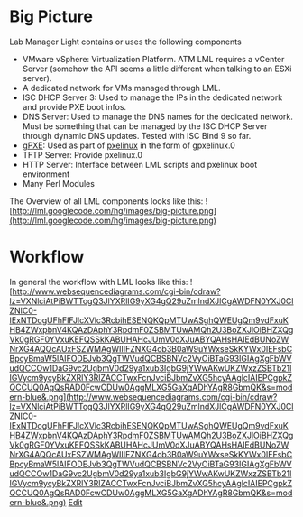 # Big Picture #

Lab Manager Light contains or uses the following components
  * VMware vSphere: Virtualization Platform. ATM LML requires a vCenter Server (somehow the API seems a little different when talking to an ESXi server).
  * A dedicated network for VMs managed through LML.
  * ISC DHCP Server 3: Used to manage the IPs in the dedicated network and provide PXE boot infos.
  * DNS Server: Used to manage the DNS names for the dedicated network. Must be something that can be managed by the ISC DHCP Server through dynamic DNS updates. Tested with ISC Bind 9 so far.
  * [gPXE](http://etherboot.org): Used as part of [pxelinux](http://syslinux.zytor.com/wiki/index.php/PXELINUX) in the form of gpxelinux.0
  * TFTP Server: Provide pxelinux.0
  * HTTP Server: Interface between LML scripts and pxelinux boot environment
  * Many Perl Modules

The Overview of all LML components looks like this:
![http://lml.googlecode.com/hg/images/big-picture.png](http://lml.googlecode.com/hg/images/big-picture.png)

# Workflow #

In general the workflow with LML looks like this:
![http://www.websequencediagrams.com/cgi-bin/cdraw?lz=VXNlciAtPiBWTTogQ3JlYXRlIG9yXG4gQ29uZmlndXJlCgAWDFN0YXJ0ClZNIC0-IExNTDogUFhFIFJlcXVlc3RcbihESENQKQpMTUwASghQWEUgQm9vdFxuKHB4ZWxpbnV4KQAzDAphY3RpdmF0ZSBMTUwAMQh2U3BoZXJlOiBHZXQgVk0gRGF0YVxuKEFQSSkKABUHAHcJUmV0dXJuABYQAHsHAIEdBUNoZWNrXG4AQQcAUxFSZWMAgWIIIFZNXG4ob3B0aW9uYWxseSkKYWx0IEFsbCBpcyBmaW5lAIFODEJvb3QgTWVudQCBSBNVc2VyOiBTaG93IGIAgXgFbWVudQCCOw1DaG9vc2UgbmV0d29ya1xub3IgbG9jYWwAKwUKZWxzZSBTb21lIGVycm9ycyBkZXRlY3RlZACCTwxFcnJvciBJbmZvXG5hcyAAglcIAIEPCgpkZQCCUQ0AgQsRAD0FcwCDUw0AggMLXG5GaXgADhYAgR8GbmQK&s=modern-blue&.png](http://www.websequencediagrams.com/cgi-bin/cdraw?lz=VXNlciAtPiBWTTogQ3JlYXRlIG9yXG4gQ29uZmlndXJlCgAWDFN0YXJ0ClZNIC0-IExNTDogUFhFIFJlcXVlc3RcbihESENQKQpMTUwASghQWEUgQm9vdFxuKHB4ZWxpbnV4KQAzDAphY3RpdmF0ZSBMTUwAMQh2U3BoZXJlOiBHZXQgVk0gRGF0YVxuKEFQSSkKABUHAHcJUmV0dXJuABYQAHsHAIEdBUNoZWNrXG4AQQcAUxFSZWMAgWIIIFZNXG4ob3B0aW9uYWxseSkKYWx0IEFsbCBpcyBmaW5lAIFODEJvb3QgTWVudQCBSBNVc2VyOiBTaG93IGIAgXgFbWVudQCCOw1DaG9vc2UgbmV0d29ya1xub3IgbG9jYWwAKwUKZWxzZSBTb21lIGVycm9ycyBkZXRlY3RlZACCTwxFcnJvciBJbmZvXG5hcyAAglcIAIEPCgpkZQCCUQ0AgQsRAD0FcwCDUw0AggMLXG5GaXgADhYAgR8GbmQK&s=modern-blue&.png) [Edit](http://www.websequencediagrams.com/?lz=VXNlciAtPiBWTTogQ3JlYXRlIG9yXG4gQ29uZmlndXJlCgAWDFN0YXJ0ClZNIC0-IExNTDogUFhFIFJlcXVlc3RcbihESENQKQpMTUwASghQWEUgQm9vdFxuKHB4ZWxpbnV4KQAzDAphY3RpdmF0ZSBMTUwAMQh2U3BoZXJlOiBHZXQgVk0gRGF0YVxuKEFQSSkKABUHAHcJUmV0dXJuABYQAHsHAIEdBUNoZWNrXG4AQQcAUxFSZWMAgWIIIFZNXG4ob3B0aW9uYWxseSkKYWx0IEFsbCBpcyBmaW5lAIFODEJvb3QgTWVudQCBSBNVc2VyOiBTaG93IGIAgXgFbWVudQCCOw1DaG9vc2UgbmV0d29ya1xub3IgbG9jYWwAKwUKZWxzZSBTb21lIGVycm9ycyBkZXRlY3RlZACCTwxFcnJvciBJbmZvXG5hcyAAglcIAIEPCgpkZQCCUQ0AgQsRAD0FcwCDUw0AggMLXG5GaXgADhYAgR8GbmQK&s=modern-blue)